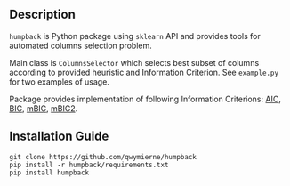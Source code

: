 ## Description

`humpback` is Python package using `sklearn` API and provides tools for automated columns selection problem.

Main class is `ColumnsSelector` which selects best subset of columns according to provided heuristic and Information 
Criterion. See `example.py` for two examples of usage.

Package provides implementation of following Information Criterions: 
[AIC](https://en.wikipedia.org/wiki/Akaike_information_criterion), 
[BIC](https://en.wikipedia.org/wiki/Bayesian_information_criterion), 
[mBIC](https://www.genetics.org/content/genetics/167/2/989.full.pdf),
[mBIC2](https://www.sciencedirect.com/science/article/abs/pii/S0167947311001459#!).

## Installation Guide
````
git clone https://github.com/qwymierne/humpback
pip install -r humpback/requirements.txt
pip install humpback
````